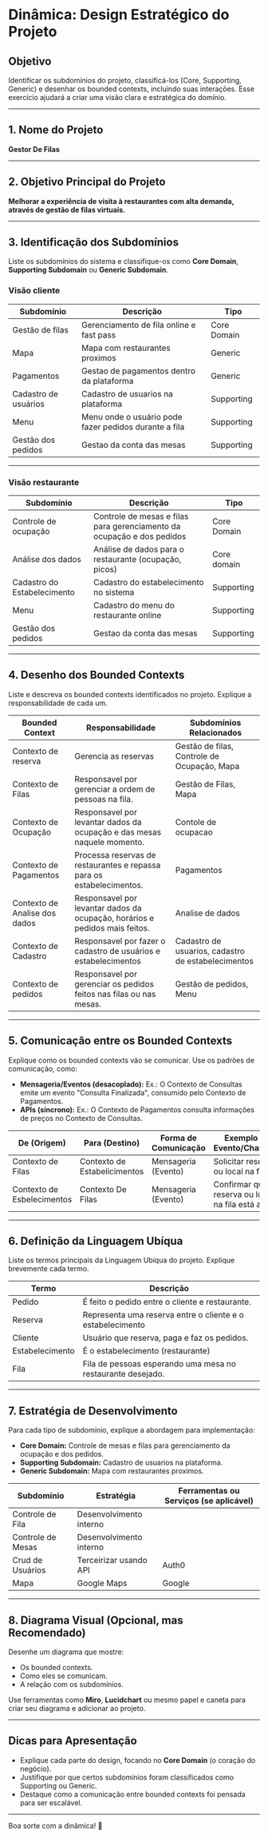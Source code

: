 # Dinâmica: Design Estratégico do Projeto

## Objetivo
Identificar os subdomínios do projeto, classificá-los (Core, Supporting, Generic) e desenhar os bounded contexts, incluindo suas interações. Esse exercício ajudará a criar uma visão clara e estratégica do domínio.

---

## 1. Nome do Projeto
**Gestor De Filas**

---

## 2. Objetivo Principal do Projeto
**Melhorar a experiência de visita à restaurantes com alta demanda, através de gestão de filas virtuais.**  


---

## 3. Identificação dos Subdomínios
Liste os subdomínios do sistema e classifique-os como **Core Domain**, **Supporting Subdomain** ou **Generic Subdomain**.

### Visão cliente
| **Subdomínio**              | **Descrição**                                                                                      | **Tipo**         |
|-----------------------------|--------------------------------------------------------------------------------------------------|------------------|
| Gestão de filas             | Gerenciamento de fila online e fast pass                                                        | Core Domain      |
| Mapa                        | Mapa com restaurantes proximos                                                                  | Generic          |
| Pagamentos                  | Gestao de pagamentos dentro da plataforma                                                       | Generic          |
| Cadastro de usuários        | Cadastro de usuarios na plataforma                                                              | Supporting       |
| Menu        | Menu onde o usuário pode fazer pedidos durante a fila                                                    | Supporting       |
| Gestão dos pedidos          | Gestao da conta das mesas                                                                        | Supporting       |

---
### Visão restaurante
| **Subdomínio**              | **Descrição**                                                                                      | **Tipo**         |
|-----------------------------|--------------------------------------------------------------------------------------------------|------------------|
| Controle de ocupação        | Controle de mesas e filas para gerenciamento da ocupação e dos pedidos                           | Core Domain      |
| Análise dos dados           | Análise de dados para o restaurante (ocupação, picos)                                            | Core domain      |
| Cadastro do Estabelecimento | Cadastro do estabelecimento no sistema                                                           | Supporting       |
| Menu                        | Cadastro do menu do restaurante online                                                           | Supporting       |
| Gestão dos pedidos          | Gestao da conta das mesas                                                                        | Supporting       |

---

## 4. Desenho dos Bounded Contexts
Liste e descreva os bounded contexts identificados no projeto. Explique a responsabilidade de cada um.

| **Bounded Context**           | **Responsabilidade**                                                                                 | **Subdomínios Relacionados** |
|-------------------------------|-----------------------------------------------------------------------------------------------------|-----------------------------|
| Contexto de reserva  | Gerencia as reservas        | Gestão de filas, Controle de Ocupação, Mapa         |
| Contexto de Filas   | Responsavel por gerenciar a ordem de pessoas na fila.                              | Gestão de Filas, Mapa |
| Contexto de Ocupação   | Responsavel por levantar dados da ocupação e das mesas naquele momento.  | Contole de ocupacao |
| Contexto de Pagamentos   | Processa reservas de restaurantes e repassa para os estabelecimentos.                              | Pagamentos                  |
| Contexto de Analise dos dados   | Responsavel por levantar dados da ocupação, horários e pedidos mais feitos.                              | Analise de dados |
| Contexto de Cadastro  | Responsavel por fazer o cadastro de usuários e estabelecimentos                 | Cadastro de usuarios, cadastro de estabelecimentos |
| Contexto de pedidos   | Responsavel por gerenciar os pedidos feitos nas filas ou nas mesas.                              | Gestão de pedidos, Menu |

---

## 5. Comunicação entre os Bounded Contexts
Explique como os bounded contexts vão se comunicar. Use os padrões de comunicação, como:
- **Mensageria/Eventos (desacoplado):** Ex.: O Contexto de Consultas emite um evento "Consulta Finalizada", consumido pelo Contexto de Pagamentos.
- **APIs (síncrono):** Ex.: O Contexto de Pagamentos consulta informações de preços no Contexto de Consultas.

| **De (Origem)**              | **Para (Destino)**          | **Forma de Comunicação**    | **Exemplo de Evento/Chamada**                  |
|------------------------------|-----------------------------|-----------------------------|-----------------------------------------------|
| Contexto de Filas            | Contexto de Estabelicimentos      | Mensageria (Evento)         | Solicitar reserva ou local na fila                        |
| Contexto de Esbelecimentos   | Contexto De Filas      | Mensageria (Evento)                         | Confirmar que a reserva ou local na fila está ativa      |

---

## 6. Definição da Linguagem Ubíqua
Liste os termos principais da Linguagem Ubíqua do projeto. Explique brevemente cada termo.

| **Termo**                    | **Descrição**                                                                                   |
|------------------------------|-----------------------------------------------------------------------------------------------|
| Pedido              | É feito o pedido entre o cliente e restaurante.                                                       |
| Reserva              | Representa uma reserva entre o cliente e o estabelecimento                                                       |
| Cliente               | Usuário que reserva, paga e faz os pedidos.                                                      |
| Estabelecimento                 | É o estabelecimento (restaurante)                                                 |
| Fila                 | Fila de pessoas esperando uma mesa no restaurante desejado.                                                 |

---

## 7. Estratégia de Desenvolvimento
Para cada tipo de subdomínio, explique a abordagem para implementação:
- **Core Domain:** Controle de mesas e filas para gerenciamento da ocupação e dos pedidos.
- **Supporting Subdomain:** Cadastro de usuarios na plataforma.
- **Generic Subdomain:** Mapa com restaurantes proximos.

| **Subdomínio**              | **Estratégia**                         | **Ferramentas ou Serviços (se aplicável)** |
|-----------------------------|----------------------------------------|-------------------------------------------|
| Controle de Fila            | Desenvolvimento interno                |                                           |
| Controle de Mesas           | Desenvolvimento interno   |                                      |
| Crud de Usuários            | Terceirizar usando API          | Auth0                                    |
| Mapa            | Google Maps          | Google                                    |

---

## 8. Diagrama Visual (Opcional, mas Recomendado)
Desenhe um diagrama que mostre:
- Os bounded contexts.
- Como eles se comunicam.
- A relação com os subdomínios.

Use ferramentas como **Miro**, **Lucidchart** ou mesmo papel e caneta para criar seu diagrama e adicionar ao projeto.

---

## Dicas para Apresentação
- Explique cada parte do design, focando no **Core Domain** (o coração do negócio).
- Justifique por que certos subdomínios foram classificados como Supporting ou Generic.
- Destaque como a comunicação entre bounded contexts foi pensada para ser escalável.

---

Boa sorte com a dinâmica! 🚀
